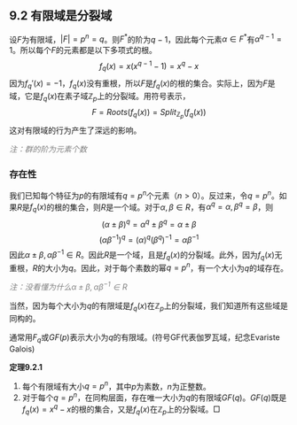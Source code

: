 ## 9.2 有限域是分裂域
设$F$为有限域，$|F|=p^n=q$。则$F^*$的阶为$q-1$，因此每个元素$\alpha\in F^*$有$\alpha^{q-1}=1$。所以每个$F$的元素都是以下多项式的根。
$$f_q(x)=x(x^{q-1}-1)=x^q-x$$
因为$f_q'(x)=-1$，$f_q(x)$没有重根，所以$F$是$f_q(x)$的根的集合。实际上，因为$F$是域，它是$f_q(x)$在素子域$\mathbb{Z}_p$上的分裂域。用符号表示，
$$F=Roots(f_q(x))=Split_{\mathbb{Z}_p}(f_q(x))$$
这对有限域的行为产生了深远的影响。

*<font color="grey">注：群的阶为元素个数</font>*

### 存在性
我们已知每个特征为$p$的有限域有$q=p^n$个元素（$n>0$）。反过来，令$q=p^n$。如果$R$是$f_q(x)$的根的集合，则$R$是一个域。对于$\alpha,\beta\in R$，有$\alpha^q=\alpha,\beta^q=\beta$，则
$$(\alpha\pm\beta)^q=\alpha^q\pm\beta^q=\alpha\pm\beta$$
$$(\alpha\beta^{-1})^q=(\alpha)^q(\beta^q)^{-1}=\alpha\beta^{-1}$$
因此$\alpha\pm\beta,\alpha\beta^{-1}\in R$。因此$R$是一个域，且是$f_q(x)$的分裂域。此外，因为$f_q(x)$无重根，$R$的大小为$q$。因此，对于每个素数的幂$q=p^n$，有一个大小为$q$的域存在。

*<font color="grey">注：没看懂为什么$\alpha\pm\beta,\alpha\beta^{-1}\in R$</font>*

当然，因为每个大小为$q$的有限域是$f_q(x)$在$\mathbb{Z}_p$上的分裂域，我们知道所有这些域是同构的。

通常用$F_q$或$GF(p)$表示大小为$q$的有限域。(符号GF代表伽罗瓦域，纪念Evariste Galois)

**定理9.2.1**
1) 每个有限域有大小$q=p^n$，其中$p$为素数，$n$为正整数。
2) 对于每个$q=p^n$，在同构层面，存在唯一大小为$q$的有限域$GF(q)$。$GF(q)$既是$f_q(x)=x^q-x$的根的集合，又是$f_q(x)$在$\mathbb{Z}_p$上的分裂域。$\Box$

<!-- 今天就到这里 -->